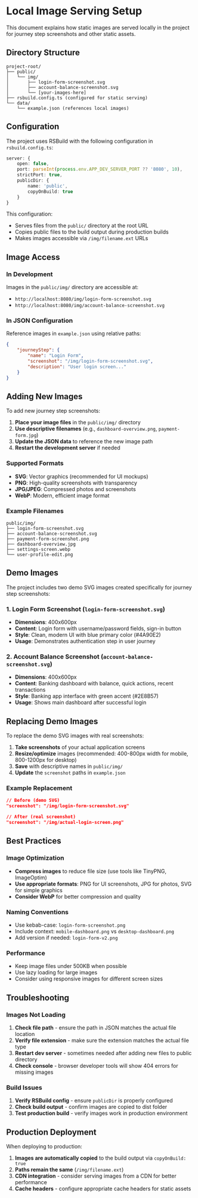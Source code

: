 # Local Image Serving Setup

This document explains how static images are served locally in the project for journey step screenshots and other static assets.

## Directory Structure

```
project-root/
├── public/
│   └── img/
│       ├── login-form-screenshot.svg
│       ├── account-balance-screenshot.svg
│       └── [your-images-here]
├── rsbuild.config.ts (configured for static serving)
└── data/
    └── example.json (references local images)
```

## Configuration

The project uses RSBuild with the following configuration in `rsbuild.config.ts`:

```typescript
server: {
    open: false,
    port: parseInt(process.env.APP_DEV_SERVER_PORT ?? '8080', 10),
    strictPort: true,
    publicDir: {
        name: 'public',
        copyOnBuild: true
    }
}
```

This configuration:
- Serves files from the `public/` directory at the root URL
- Copies public files to the build output during production builds
- Makes images accessible via `/img/filename.ext` URLs

## Image Access

### In Development
Images in the `public/img/` directory are accessible at:
- `http://localhost:8080/img/login-form-screenshot.svg`
- `http://localhost:8080/img/account-balance-screenshot.svg`

### In JSON Configuration
Reference images in `example.json` using relative paths:

```json
{
    "journeyStep": {
        "name": "Login Form",
        "screenshot": "/img/login-form-screenshot.svg",
        "description": "User login screen..."
    }
}
```

## Adding New Images

To add new journey step screenshots:

1. **Place your image files** in the `public/img/` directory
2. **Use descriptive filenames** (e.g., `dashboard-overview.png`, `payment-form.jpg`)
3. **Update the JSON data** to reference the new image path
4. **Restart the development server** if needed

### Supported Formats
- **SVG**: Vector graphics (recommended for UI mockups)
- **PNG**: High-quality screenshots with transparency
- **JPG/JPEG**: Compressed photos and screenshots
- **WebP**: Modern, efficient image format

### Example Filenames
```
public/img/
├── login-form-screenshot.svg
├── account-balance-screenshot.svg
├── payment-form-screenshot.png
├── dashboard-overview.jpg
├── settings-screen.webp
└── user-profile-edit.png
```

## Demo Images

The project includes two demo SVG images created specifically for journey step screenshots:

### 1. Login Form Screenshot (`login-form-screenshot.svg`)
- **Dimensions**: 400x600px
- **Content**: Login form with username/password fields, sign-in button
- **Style**: Clean, modern UI with blue primary color (#4A90E2)
- **Usage**: Demonstrates authentication step in user journey

### 2. Account Balance Screenshot (`account-balance-screenshot.svg`)
- **Dimensions**: 400x600px  
- **Content**: Banking dashboard with balance, quick actions, recent transactions
- **Style**: Banking app interface with green accent (#2E8B57)
- **Usage**: Shows main dashboard after successful login

## Replacing Demo Images

To replace the demo SVG images with real screenshots:

1. **Take screenshots** of your actual application screens
2. **Resize/optimize** images (recommended: 400-800px width for mobile, 800-1200px for desktop)
3. **Save** with descriptive names in `public/img/`
4. **Update** the `screenshot` paths in `example.json`

### Example Replacement
```json
// Before (demo SVG)
"screenshot": "/img/login-form-screenshot.svg"

// After (real screenshot)  
"screenshot": "/img/actual-login-screen.png"
```

## Best Practices

### Image Optimization
- **Compress images** to reduce file size (use tools like TinyPNG, ImageOptim)
- **Use appropriate formats**: PNG for UI screenshots, JPG for photos, SVG for simple graphics
- **Consider WebP** for better compression and quality

### Naming Conventions
- Use kebab-case: `login-form-screenshot.png`
- Include context: `mobile-dashboard.png` vs `desktop-dashboard.png`
- Add version if needed: `login-form-v2.png`

### Performance
- Keep image files under 500KB when possible
- Use lazy loading for large images
- Consider using responsive images for different screen sizes

## Troubleshooting

### Images Not Loading
1. **Check file path** - ensure the path in JSON matches the actual file location
2. **Verify file extension** - make sure the extension matches the actual file type
3. **Restart dev server** - sometimes needed after adding new files to public directory
4. **Check console** - browser developer tools will show 404 errors for missing images

### Build Issues
1. **Verify RSBuild config** - ensure `publicDir` is properly configured
2. **Check build output** - confirm images are copied to dist folder
3. **Test production build** - verify images work in production environment

## Production Deployment

When deploying to production:
1. **Images are automatically copied** to the build output via `copyOnBuild: true`
2. **Paths remain the same** (`/img/filename.ext`)
3. **CDN integration** - consider serving images from a CDN for better performance
4. **Cache headers** - configure appropriate cache headers for static assets